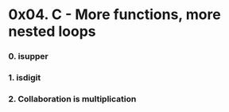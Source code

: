 # 0x04. C - More functions, more nested loops

### 0. isupper

### 1. isdigit

### 2. Collaboration is multiplication


